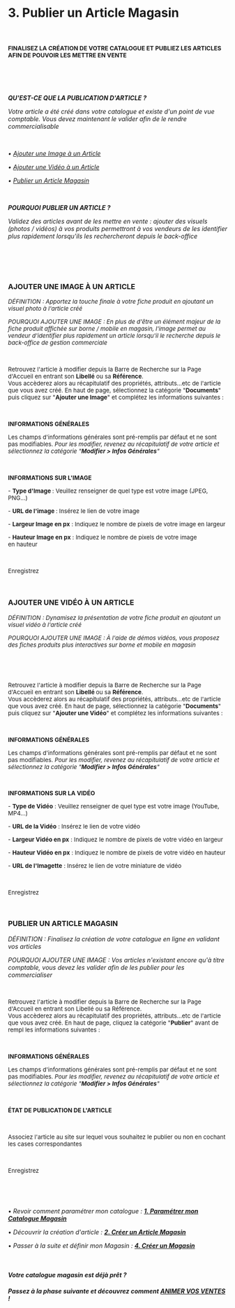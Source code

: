 # 3. Publier un Article Magasin


<h4 >&nbsp;</h4>
<h4 ><strong><span style="font-size: 10pt;">FINALISEZ LA CR&Eacute;ATION DE VOTRE CATALOGUE ET PUBLIEZ LES ARTICLES AFIN DE&nbsp;POUVOIR LES METTRE EN VENTE</span></strong></h4>
<p>&nbsp;</p>


<p>&nbsp;</p>
<p><strong><em><span >QU'EST-CE QUE LA PUBLICATION D'ARTICLE ?</span></em></strong></p>
<p><em><span >Votre article a &eacute;t&eacute; cr&eacute;&eacute; dans votre catalogue et existe d'un point de vue comptable. Vous devez maintenant le valider afin de le rendre commercialisable</span></em></p>
<p><em><span >&nbsp;</span></em></p>
<p><em><span >&bull; <a title="Ajouter une Image &agrave; un Article" href="#addimage">Ajouter une Image &agrave; un Article</a></span></em></p>
<p><em><span >&bull; <a title="Ajouter une Vid&eacute;o &agrave; un Article" href="#addvideo">Ajouter une Vid&eacute;o &agrave; un Article</a></span></em></p>
<p><em><span >&bull; <a title="Publier un Article Magasin" href="#publiarticle">Publier un Article Magasin</a></span></em></p>
<p>&nbsp;</p>
<p><strong><em><span >POURQUOI PUBLIER UN ARTICLE ?</span></em></strong></p>
<p><em><span >Validez des articles avant de les mettre en vente : ajouter des visuels (photos / vid&eacute;os) &agrave; vos produits permettront &agrave; vos vendeurs de les identifier plus rapidement lorsqu'ils les rechercheront depuis le back-office</span></em></p>
<p>&nbsp;</p>


<h3>&nbsp;</h3>
<h3><strong>AJOUTER UNE IMAGE &Agrave; UN ARTICLE</strong></h3>
<p><span style="font-size: 10pt;"><em><span >D&Eacute;FINITION</span> : Apportez la touche finale &agrave; votre fiche produit en ajoutant un visuel photo &agrave; l'article cr&eacute;&eacute;</em></span></p>
<p><span style="font-size: 10pt;"><em><span >POURQUOI AJOUTER UNE IMAGE</span> : En plus de d'&ecirc;tre un &eacute;l&eacute;ment majeur&nbsp;de la fiche produit affich&eacute;e sur borne / mobile en magasin, l'image permet au vendeur d'identifier plus rapidement un article lorsqu'il le recherche depuis le back-office de gestion commerciale</em></span></p>
<p>&nbsp;</p>
<p><span style="font-size: 10pt;">Retrouvez l'article &agrave; modifier depuis la Barre de Recherche sur la Page d'Accueil en entrant son <strong>Libell&eacute;</strong> ou sa <strong>R&eacute;f&eacute;rence</strong>.</span><br /><span style="font-size: 10pt;">Vous acc&egrave;derez alors au r&eacute;capitulatif des propri&eacute;t&eacute;s, attributs...etc de l'article que vous avez cr&eacute;&eacute;. En haut de page, s&eacute;lectionnez la cat&eacute;gorie "<strong>Documents</strong>" puis cliquez sur "<strong>Ajouter une Image</strong>" et compl&eacute;tez les informations suivantes :</span></p>
<p>&nbsp;</p>
<p><strong><span style="font-size: 10pt;">INFORMATIONS G&Eacute;N&Eacute;RALES</span></strong></p>
<p><span style="font-size: 10pt;">Les champs d'informations g&eacute;n&eacute;rales sont pr&eacute;-remplis par d&eacute;faut et ne sont pas modifiables.&nbsp;<em>Pour les modifier, revenez au r&eacute;capitulatif de votre article et s&eacute;lectionnez la cat&eacute;gorie "<strong>Modifier &gt; Infos G&eacute;n&eacute;rales</strong>"</em></span></p>
<p>&nbsp;</p>
<p><strong><span style="font-size: 10pt;">INFORMATIONS SUR L'IMAGE</span></strong></p>
<p><span style="font-size: 10pt;">- <strong>Type d'Image&nbsp;</strong>: Veuillez renseigner de quel type est votre&nbsp;image&nbsp;(JPEG, PNG...)</span></p>
<p><span style="font-size: 10pt;">- <strong>URL de l'image&nbsp;</strong>: Ins&eacute;rez le lien&nbsp;de votre&nbsp;image</span></p>
<p><span style="font-size: 10pt;">- <strong>Largeur&nbsp;Image en px</strong> : Indiquez le nombre de pixels de votre image en largeur</span></p>
<p><span style="font-size: 10pt;">- <strong>Hauteur Image en px</strong> :&nbsp;Indiquez le nombre de pixels de votre image en&nbsp;hauteur</span></p>
<p>&nbsp;</p>
<p><span style="font-size: 10pt;">Enregistrez</span></p>
<p>&nbsp;</p>


<h3><strong>AJOUTER UNE VID&Eacute;O &Agrave; UN ARTICLE</strong></h3>
<p><span style="font-size: 10pt;"><em><span >D&Eacute;FINITION&nbsp;</span>:&nbsp;Dynamisez la pr&eacute;sentation de&nbsp;votre fiche produit en ajoutant un visuel vid&eacute;o &agrave; l'article cr&eacute;&eacute;</em></span></p>
<p><span style="font-size: 10pt;"><em><span >POURQUOI AJOUTER UNE IMAGE</span>&nbsp;: &Agrave; l'aide de d&eacute;mos vid&eacute;os, vous proposez des fiches produits plus interactives sur borne et mobile en magasin</em></span></p>
<p>&nbsp;</p>
<p>&nbsp;</p>
<p><span style="font-size: 10pt;">Retrouvez l'article &agrave; modifier depuis la Barre de Recherche sur la Page d'Accueil en entrant son&nbsp;<strong>Libell&eacute;&nbsp;</strong>ou sa&nbsp;<strong>R&eacute;f&eacute;rence</strong>.</span><br /><span style="font-size: 10pt;">Vous acc&egrave;derez alors au r&eacute;capitulatif des propri&eacute;t&eacute;s, attributs...etc de l'article que vous avez cr&eacute;&eacute;. En haut de page, s&eacute;lectionnez la cat&eacute;gorie "<strong>Documents</strong>" puis cliquez sur "<strong>Ajouter une Vid&eacute;o</strong>" et compl&eacute;tez les informations suivantes :</span></p>
<p>&nbsp;</p>
<p><strong><span style="font-size: 10pt;">INFORMATIONS G&Eacute;N&Eacute;RALES</span></strong></p>
<p><span style="font-size: 10pt;">Les champs d'informations g&eacute;n&eacute;rales sont pr&eacute;-remplis par d&eacute;faut et ne sont pas modifiables.&nbsp;<em>Pour les modifier, revenez au r&eacute;capitulatif de votre article et s&eacute;lectionnez la cat&eacute;gorie "<strong>Modifier &gt; Infos G&eacute;n&eacute;rales</strong>"</em></span></p>
<p><span style="font-size: 10pt;">&nbsp;</span></p>
<p><strong><span style="font-size: 10pt;">INFORMATIONS SUR LA VID&Eacute;O</span></strong></p>
<p><span style="font-size: 10pt;">-&nbsp;<strong>Type de Vid&eacute;o</strong> : Veuillez renseigner de quel type est votre&nbsp;image&nbsp;(YouTube, MP4...)</span></p>
<p><span style="font-size: 10pt;">-&nbsp;<strong>URL de la Vid&eacute;o</strong> : Ins&eacute;rez le lien&nbsp;de votre&nbsp;vid&eacute;o</span></p>
<p><span style="font-size: 10pt;">-&nbsp;<strong>Largeur Vid&eacute;o en px</strong>&nbsp;: Indiquez le nombre de pixels de votre vid&eacute;o en largeur</span></p>
<p><span style="font-size: 10pt;">-&nbsp;<strong>Hauteur Vid&eacute;o en px</strong>&nbsp;:&nbsp;Indiquez le nombre de pixels de votre vid&eacute;o en&nbsp;hauteur</span></p>
<p><span style="font-size: 10pt;">- <strong>URL de l'Imagette</strong> : Ins&eacute;rez le lien de votre miniature de vid&eacute;o</span></p>
<p>&nbsp;</p>
<p><span style="font-size: 10pt;">Enregistrez</span></p>
<p>&nbsp;</p>


<h3><strong>PUBLIER&nbsp;UN ARTICLE&nbsp;MAGASIN</strong></h3>
<p><em><span >D&Eacute;FINITION&nbsp;</span>: Finalisez la cr&eacute;ation de votre catalogue en ligne en validant vos articles</em></p>
<p><em><span >POURQUOI AJOUTER UNE IMAGE</span>&nbsp;:&nbsp;Vos articles n'existant encore qu'&agrave; titre comptable, vous devez les valider afin de les publier pour les commercialiser</em></p>
<p>&nbsp;</p>
<p><span style="font-size: 10pt;">Retrouvez l'article &agrave; modifier depuis la Barre de Recherche sur la Page d'Accueil en entrant son Libell&eacute; ou sa R&eacute;f&eacute;rence.</span><br /><span style="font-size: 10pt;">Vous acc&egrave;derez alors au r&eacute;capitulatif des propri&eacute;t&eacute;s, attributs...etc de l'article que vous avez cr&eacute;&eacute;. En haut de page, cliquez la cat&eacute;gorie "<strong>Publier</strong>" avant de rempl&nbsp;les informations suivantes :</span></p>
<p>&nbsp;</p>
<p><strong><span style="font-size: 10pt;">INFORMATIONS G&Eacute;N&Eacute;RALES</span></strong></p>
<p><span style="font-size: 10pt;">Les champs d'informations g&eacute;n&eacute;rales sont pr&eacute;-remplis par d&eacute;faut et ne sont pas modifiables. <em>Pour les modifier, revenez au r&eacute;capitulatif de votre article et s&eacute;lectionnez la cat&eacute;gorie "<strong>Modifier &gt; Infos G&eacute;n&eacute;rales</strong>"</em></span></p>
<p>&nbsp;</p>
<p><strong><span style="font-size: 10pt;">&Eacute;TAT DE PUBLICATION DE L'ARTICLE</span></strong></p>
<p>&nbsp;</p>
<p><span style="font-size: 10pt;">Associez l'article au site sur lequel vous souhaitez le publier ou non en cochant les cases correspondantes</span></p>
<p>&nbsp;</p>
<p><span style="font-size: 10pt;">Enregistrez</span></p>
<p>&nbsp;</p>


<p>&nbsp;</p>
<p>&bull; <em>Revoir comment param&eacute;trer mon catalogue : <span ><strong><a title="1. Param&eacute;trer mon Catalogue Magasin" href="/fr-fr/start/start-sellstore/default.html">1. Param&eacute;trer mon Catalogue Magasin</a></strong></span></em></p>
<p>&bull; <em>D&eacute;couvrir la cr&eacute;ation d'article : <span ><strong><a title="2. Cr&eacute;er un Article Magasin" href="/fr-fr/start/start-sellstore/createarticle.html">2. Cr&eacute;er un Article Magasin</a></strong></span></em></p>
<p>&bull; <em>Passer &agrave; la suite et d&eacute;finir mon Magasin : <span ><strong><a title="4. Cr&eacute;er un Magasin" href="/fr-fr/start/start-sellstore/creermag.html">4. Cr&eacute;er un Magasin</a></strong></span></em></p>
<p>&nbsp;</p>
<h4 ><em><span >Votre catalogue magasin est d&eacute;j&agrave; pr&ecirc;t ?</span></em></h4>
<h4 ><em><span >Passez &agrave; la&nbsp;phase suivante et d&eacute;couvrez comment <strong><a title="ANIMER VOS VENTES" href="/animvente">ANIMER VOS VENTES</a></strong> !</span></em></h4>
<p>&nbsp;</p>

